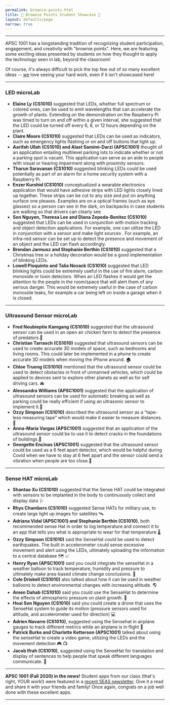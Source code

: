 ```yaml
---
permalink: brownie-points.html
title: 👑 Brownie Points Student Showcase 👑
layout: defaults/page
narrow: true
---
```


<!--- #### Table of Contents -->
<!--- - [Final Project](#final-project) -->
<!--- - [Assignment 4](#assignment-4) -->
<!--- - [Assignment 3](#assignment-3) -->
<!--- - [Assignment 2](#assignment-2) -->
<!--- - [Assignment 1](#assignment-1) -->

<a name="headers"/>



<hr>

APSC 1001 has a longstanding tradition of recognizing student participation, engagement, and creativity with "brownie points". Here, we are featuring some exciting ideas presented by students on how they thought to apply the technology seen in lab, beyond the classroom!

Of course, it's always difficult to pick the top few out of so many excellent ideas -- [we](/contact.html) love seeing your hard work, even if it isn't showcased here!

<hr>

### LED microLab
- **Elaine Ly (CS1010)** suggested that LEDs, whether full spectrum or colored ones, can be used to emit wavelengths that can accelerate the growth of plants. Extending on the demonstration on the Raspberry Pi was timed to turn on and off within a given interval, she suggested that the LED could be turned off every 6, 8, or 12 hours depending on the plant.
- **Claire Moore (CS1010)** suggested that LEDs can be used as indicators, such as emergency lights flashing or on and off buttons that light up.
- **Aarifah Ullah (CS1010) and Alast Samimi-Darzi (APSC1001)** thought of an application entailing multilevel parking lots to indicate whether or not a parking spot is vacant. This application can serve as an aide to people with visual or hearing impairment along with proximity sensors.
- **Tharun Saravanan (CS1010)** suggested blinking LEDs could be used potentially as part of an alarm for a home security system with a Raspberry Pi.
- **Enzer Kurshid (CS1010)** conceptualized a wearable electronics application that would have adhesive strips with LED lights closely lined up together. These strips can be cut to any size and put on anything surface one pleases. Examples are on a optical frames (such as eye glasses) so a person can see in the dark, on backpacks in case students are walking so that drivers can clearly see
- **Son Nguyen, Theresa Lee and Diana Zepeda-Benitez (CS1010)** suggested that LEDs can be used in conjunction with motion tracking and object detection applications. For example, one can utilize the LED in conjunction with a sensor and make light sources . For example, an infra-red sensor can be set up to detect the presence and movement of an object and the LED can flash accordingly.
- **Brendan Jarmusz and Stephanie Berthin (CS1010)** suggested that a Christmas tree or a holiday decoration would be a good implementation of blinking LEDs.
- **Lowell Pioquinto and Talia Novack (CS1010)** suggested that LED blinking lights could be extremely useful in the use of fire alarm, carbon monoxide or toxin detectors. When an LED flashes it would get the attention to the people in the room/space that will alert them of any serious danger. This would be extremely useful in the case of carbon monoxide leaks, for example a car being left on inside a garage when it is closed.


<hr>

### Ultrasound Sensor microLab
- **Fred Noubieptie Kamgang (CS1010)** suggested that the ultrasound sensor can be used in an open air chicken farm to detect the presence of predators.🐓
- **Christian Tarrasch (CS1010)** suggested that ultrasound sensors can be used to create accurate 3D models of space, such as bedrooms and living rooms. This could later be implemented in a phone to create accurate 3D models when moving the iPhone around. 🏠
- **Chloe Truong (CS1010)** mentioned that the ultrasound sensor could be used to detect obstacles in front of unmanned vehicles, which could be applied to devices sent to explore other planets as well as for self driving cars. 🚘
- **Alessandra Williams (APSC1001)** suggested that the application of ultrasound sensors can be used for automatic breaking as well as parking could be really efficient if using an ultrasonic sensor to implement it.🛑
- **Ozzy Simpson (CS1010)** described the ultrasound sensor as a “tape-less measuring tape” which would make it easier to measure distances.🧰
- **Anna-Maria Vargas (APSC1001)** suggested that an application of the ultrasound sensor could be to use it to detect cracks in the foundations of buildings.🏢
- **Georgette Encinas (APSC1001)** suggested that the ultrasound sensor could be used as a 6 feet apart detector, which would be helpful during Covid when we have to stay at 6 feet apart and the sensor could send a vibration when people are too close.🦠

<hr>

### Sense HAT microLab
- **Shantao Xu (CS1010)** suggested that the Sense HAT could be integrated with sensors to be implanted in the body to continuously collect and display data 🩺
- **Rhys Chambers (CS1010)** suggested Sense HATs for military use, to create large light up images for satellites 🛰️
- **Adriana Vidal  (APSC1001) and Stephanie Berthin (CS1010)**, both recommended sense Hat in order to log temperature and connect it to an app that tells you what is appropriate to wear for that temperature 🌡️
- **Ozzy Simpson (CS1010)** said the SenseHat could be used to detect earthquakes. The built in accelerometer could sense excessive movement and alert using the LEDs, ultimately uploading the information to a central database 🗺️ 📈
- **Henry Ryan  (APSC1001)** said you could integrate the senseHat in a weather balloon to track temperature, humidity and pressure to ultimately make area-based climate change conclusions. 🎈 
- **Cole Driskell  (CS1010)** also talked about how it can be used in weather balloons to detect environmental changes with increasing altitude. 🌎
- **Amen Dahab (CS1010)** said you could use the SenseHat to determine the effects of atmospheric pressure on plant growth. 🌱
- **Hoai Son Nguyen (CS1010)** said you could create a drone that uses the SenseHat system to guide its motion (pressure sensors used for altitude, and accelerometer used for direction) 💻
- **Adrien Navarre (CS1010)**, suggested using the Sensehat in airplane gauges to track different metrics while an airplane is in flight 🛫
- **Patrick Burke and Charlotte Ketterson (APSC1001)** talked about using the senseHat to create a video game, utilizing the LEDs and the movement detection 🎮 📺
- **Jacob Ifrah (CS1010)**, suggested using the SenseHat for translation and display of sentences to help people that speak different languages communicate. 📱

<hr>

**APSC 1001 (Fall 2020) in the news!** Student apps from our class (that's right, YOUR work!) were featured in a <a href="https://www.seas.gwu.edu/seas-students-create-apps-promote-social-awareness-during-covid-19" target="_blank">recent SEAS newsletter</a>. Give it a read and share it with your friends and family! Once again, congrats on a job well done with these excellent apps.

<hr>

<!--- Congratulations on your outstanding work this fall, everyone! -->

<!--- 
### Final Project

After the final project presentations, both the [instruction team](/contact.html) and the students voted on their favorite app.

- **INSTRUCTION TEAM AWARD:** <a href="https://x.thunkable.com/projectPage/5fc9459da34a4a001313768a" target="_blank">Group 3's Quarantine Quality app</a> made by Jack Brookshaw, Kaj Boeri, and Ben Chapman
- **STUDENT CHOICE AWARD:** <a href="https://x.thunkable.com/projectPage/5fc9462642f6870012dae087" target="_blank">Group 7's Crowd Alert app</a> made by Lucas Mah, Lily Samoyan, and Joachim Santiago

### Assignment 4
- <a href="https://x.thunkable.com/projectPage/5fb5db1a013fb000110ac7a9" target="_blank">Lily Samoyan made an app to aid someone walking alone who feels like they are being followed 🔔</a>
- <a href="https://x.thunkable.com/projectPage/5fb5dcf264d1900011cd6993" target="_blank">Evan Fries designed a timer to help with workouts 🏋️‍♀️</a>
- <a href="https://x.thunkable.com/projectPage/5fb5df970f85e50011586bfe" target="_blank">Henry Mackay used Thunkable variables to make a custom-length timer ⌚</a>
- <a href="https://x.thunkable.com/projectPage/5fb5dfc156167b0012c49cc3" target="_blank">Maria Hayes Navas made a "relaxation timer" that plays relaxing wave sounds 🏝</a>

### Assignment 3
- <a href="https://x.thunkable.com/projectPage/5faad3bc84c67914f3f89e7f" target="_blank">Rigel Brown made a spin-off of the Magic 8 Ball toy 🎱</a>
- <a href="https://x.thunkable.com/projectPage/5faad42eca43540012a0def9" target="_blank">Lily Samoyan made a slideshow to guide you through the motions at the beginning of "Avatar: The Last Airbender" 🌊🪨🔥💨</a>
- <a href="https://x.thunkable.com/projectPage/5faad81565eb77116c91c72e" target="_blank">Marcela Pineda made an emergency app to call 911 when the phone is shaken 🚨</a>
    - Yes, this is safe to try on your phone -- it won't dial the number automatically
    
### Assignment 2
- <a href="https://x.thunkable.com/projectPage/5f97282932b3930011b5a139" target="_blank">Rigel Brown added a fun animation and cleaned up the UI 📱</a>
- <a href="https://x.thunkable.com/projectPage/5f9728d41322700011b01a6f" target="_blank">Jack Brookshaw reimagined the app into a golf shot timer ⛳</a>
- <a href="https://x.thunkable.com/projectPage/5f972944c106cc001199ce6b" target="_blank">Jack Palaian added a reminder to vote featuring Barack Obama 🗳</a>
- <a href="https://x.thunkable.com/projectPage/5f972acfd41f0f00117706da" target="_blank">Caitlyn Hollander's timer cycles through colors during the countdown and has a happy surprise at the end 🎨</a>
- <a href="https://x.thunkable.com/projectPage/5fad84f354b28320f1ec1237" target="_blank">Henry MacKay's timer includes an awesome weather report integration ⛅</a>

### Assignment 1
- <a href="https://x.thunkable.com/projectPage/5f8a000723e62b001366e710" target="_blank">Brendan Humphrey added camera functionality 📸</a>
- <a href="https://x.thunkable.com/projectPage/5f8a02f10db58e00118223fd" target="_blank">Kaj Boeri sketched out an idea for a workout app 💪</a>
- <a href="https://x.thunkable.com/projectPage/5f89fac95573560011858019" target="_blank">Lily Samoyan translated the app's text-to-speech greeting into Spanish 🌍</a>

-->
